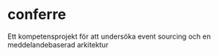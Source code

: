 # conferre
Ett kompetensprojekt för att undersöka event sourcing och en meddelandebaserad arkitektur
